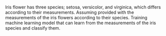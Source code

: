 Iris flower has three species; setosa, versicolor, and virginica, which differs according to their measurements.
Assuming provided with the measurements of the iris flowers according to their species.
Training machine learning model that can learn from the measurements of the iris species and classify them.

